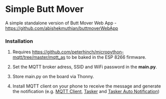 # Simple Butt Mover

A simple standalone version of Butt Mover Web App - https://github.com/abishekmuthian/buttmoverWebApp 

### Installation
1. Requires https://github.com/peterhinch/micropython-mqtt/tree/master/mqtt_as to be baked in the ESP 8266 firmware.

2. Set the MQTT broker adress, SSID and WiFi password in the **main.py**.
3. Store main.py on the board via Thonny.
4. Install MQTT client on your phone to receive the message and generate the notification (e.g. [MQTT Client](https://play.google.com/store/apps/details?id=in.dc297.mqttclpro), [Tasker](https://play.google.com/store/apps/details?id=net.dinglisch.android.taskerm) and [Tasker Auto Notification](https://play.google.com/store/apps/details?id=com.joaomgcd.autonotification))